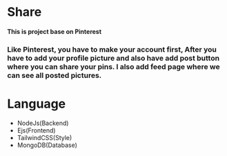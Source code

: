 # Share
<h4>This is project base on Pinterest</h4>
<h3>Like Pinterest, you have to make your account first, After you have to add your profile picture and also have add post button where you can share your pins. I also add feed page where we can see all posted pictures.</h3>

# Language
<ul>
  <li>NodeJs(Backend)</li>
  <li>Ejs(Frontend)</li>
  <li>TailwindCSS(Style)</li>
  <li>MongoDB(Database)</li>
</ul>

